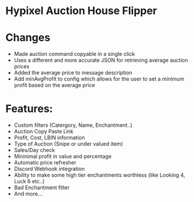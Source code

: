# Hypixel Auction House Flipper

# Changes
- Made auction command copyable in a single click
- Uses a different and more accurate JSON for retrieving average auction prices
- Added the average price to message description
- Add minAvgProfit to config which allows for the user to set a minimum profit based on the average price 

# Features:

- Custom filters (Catergory, Name, Enchantment..)
- Auction Copy Paste Link
- Profit, Cost, LBIN information
- Type of Auction (Snipe or under valued item)
- Sales/Day check
- Mininimal profit in value and percentage
- Automatic price refresher
- Discord Webhook integration
- Ability to make some high tier enchantments worthless (like Looking 4, Luck 6 etc..)
- Bad Enchantment filter
- And more...
